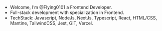 - Welcome, I’m @Flying0101 a Frontend Developer.
- Full-stack development with specialization in Frontend.
- TechStack: Javascript, NodeJs, NextJs, Typescript, React, HTML/CSS, Mantine, TailwindCSS, Jest, GIT, Vercel.
